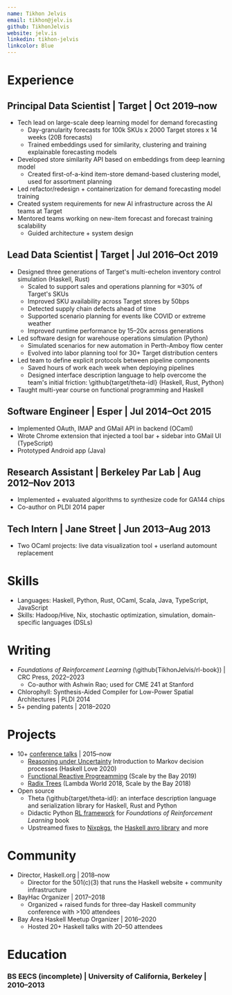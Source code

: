 ```yaml
---
name: Tikhon Jelvis
email: tikhon@jelv.is
github: TikhonJelvis
website: jelv.is
linkedin: tikhon-jelvis
linkcolor: Blue
---
```


# Experience

## Principal Data Scientist | Target | Oct 2019–now

<!-- Describe demand forecasting: different granularities, operations, planning -->

<!-- Consumer Demand Forecasting is an effort to accurately estimate expected demand for products at various (geo)locations and timeperiods, which is critical for planning and operating purposes of a retail business -->

  * Tech lead on large-scale deep learning model for demand forecasting
    * Day-granularity forecasts for 100k SKUs x 2000 Target stores x 14 weeks (20B forecasts)
    * Trained embeddings used for similarity, clustering and training explainable forecasting models
  * Developed store similarity API based on embeddings from deep learning model
    * Created first-of-a-kind item-store demand-based clustering model, used for assortment planning
  * Led refactor/redesign + containerization for demand forecasting model training
  * Created system requirements for new AI infrastructure across the AI teams at Target
  * Mentored teams working on new-item forecast and forecast training scalability
    * Guided architecture + system design

<!-- Split principal role into three larger sub-sections: demand forecasting, architecture/team, evangalizing -->

<!-- Evangalized new technologies to the team  -->
<!-- Example: property-based testing, which helped several teams prevent bugs from getting into production  -->
<!-- Another example... -->

## Lead Data Scientist | Target | Jul 2016–Oct 2019

  * Designed three generations of Target's multi-echelon inventory control simulation (Haskell, Rust)
    * Scaled to support sales and operations planning for ≈30% of Target's SKUs
    * Improved SKU availability across Target stores by 50bps
    * Detected supply chain defects ahead of time
    * Supported scenario planning for events like COVID or extreme weather
    * Improved runtime performance by 15–20x across generations
  * Led software design for warehouse operations simulation (Python)
    * Simulated scenarios for new automation in Perth-Amboy flow center
    * Evolved into labor planning tool for 30+ Target distribution centers
  * Led team to define explicit protocols between pipeline components
    * Saved hours of work each week when deploying pipelines
    * Designed interface description language to help overcome the team's initial friction: \github{target/theta-idl} (Haskell, Rust, Python)
  * Taught multi-year course on functional programming and Haskell

## Software Engineer | Esper | Jul 2014–Oct 2015

  * Implemented OAuth, IMAP and GMail API in backend (OCaml)
  * Wrote Chrome extension that injected a tool bar + sidebar into GMail UI (TypeScript)
  * Prototyped Android app (Java)

## Research Assistant | Berkeley Par Lab | Aug 2012–Nov 2013

  * Implemented + evaluated algorithms to synthesize code for GA144 chips
  * Co-author on PLDI 2014 paper

## Tech Intern | Jane Street | Jun 2013–Aug 2013

  * Two OCaml projects: live data visualization tool + userland automount replacement

# Skills

  * Languages: Haskell, Python, Rust, OCaml, Scala, Java, TypeScript, JavaScript
  * Skills: Hadoop/Hive, Nix, stochastic optimization, simulation, domain-specific languages (DSLs)

# Writing

<!-- Add details about Quora/Stack Overflow/etc -->

  * *Foundations of Reinforcement Learning* (\github{TikhonJelvis/rl-book}) | CRC Press, 2022–2023
    * Co-author with Ashwin Rao; used for CME 241 at Stanford
  * Chlorophyll: Synthesis-Aided Compiler for Low-Power Spatial Architectures | PLDI 2014
  * 5+ pending patents | 2018–2020

# Projects
<!-- Better phrasing/organization? -->

  * 10+ [conference talks][talks] | 2015–now
    * [Reasoning under Uncertainty][uncertainty] Introduction to Markov decision processes (Haskell Love 2020)
    * [Functional Reactive Progreamming][frp] (Scale by the Bay 2019)
    * [Radix Trees][radix-trees] (Lambda World 2018, Scale by the Bay 2018)
  * Open source
    * Theta (\github{target/theta-idl}: an interface description language and serialization library for Haskell, Rust and Python
    * Didactic Python [RL framework][rl] for *Foundations of Reinforcement Learning* book
    * Upstreamed fixes to [Nixpkgs], the [Haskell avro library][haskell-avro] and more

[talks]: https://jelv.is/talks/
[radix-trees]: https://jelv.is/talks/lambda-world-2018
[uncertainty]: https://jelv.is/talks/haskell-love-2020
[frp]: https://www.youtube.com/watch?v=ePgWU3KZvfQ
[haskell-avro]: https://github.com/haskell-works/avro
[Nixpkgs]: https://github.com/NixOS/nixpkgs
[rl]: github.com/tikhonJelvis/rl-book/

# Community

  * Director, Haskell.org | 2018–now
    * Director for the 501(c)(3) that runs the Haskell website + community infrastructure
  * BayHac Organizer | 2017–2018
    * Organized + raised funds for three-day Haskell community conference with >100 attendees
  * Bay Area Haskell Meetup Organizer | 2016–2020
    * Hosted 20+ Haskell talks with 20–50 attendees

# Education

### BS EECS (incomplete) | University of California, Berkeley | 2010–2013
